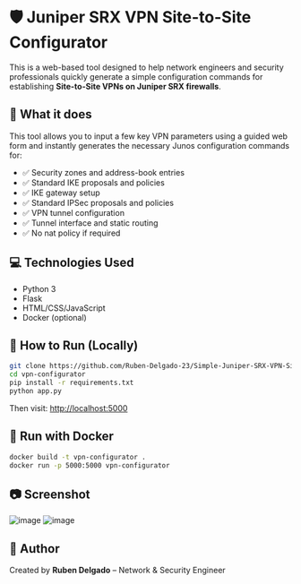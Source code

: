 # 🛡️ Juniper SRX VPN Site-to-Site Configurator

This is a web-based tool designed to help network engineers and security professionals quickly generate a simple configuration commands for establishing **Site-to-Site VPNs on Juniper SRX firewalls**.

## 🔧 What it does

This tool allows you to input a few key VPN parameters using a guided web form and instantly generates the necessary Junos configuration commands for:

- ✅ Security zones and address-book entries
- ✅ Standard IKE proposals and policies
- ✅ IKE gateway setup
- ✅ Standard IPSec proposals and policies
- ✅ VPN tunnel configuration
- ✅ Tunnel interface and static routing
- ✅ No nat policy if required

## 💻 Technologies Used

- Python 3
- Flask
- HTML/CSS/JavaScript
- Docker (optional)

## 🚀 How to Run (Locally)

```bash
git clone https://github.com/Ruben-Delgado-23/Simple-Juniper-SRX-VPN-Site-to-Site-Configurator
cd vpn-configurator
pip install -r requirements.txt
python app.py
```

Then visit: [http://localhost:5000](http://localhost:5000)

## 🐳 Run with Docker

```bash
docker build -t vpn-configurator .
docker run -p 5000:5000 vpn-configurator
```

## 📷 Screenshot
![image](https://github.com/user-attachments/assets/918a3b4f-4abb-4323-a5e0-b8c3a3861f41)
![image](https://github.com/user-attachments/assets/40effdb6-424e-400c-ae7f-b55ae28ec274)

## 🙌 Author

Created by **Ruben Delgado** – Network & Security Engineer
